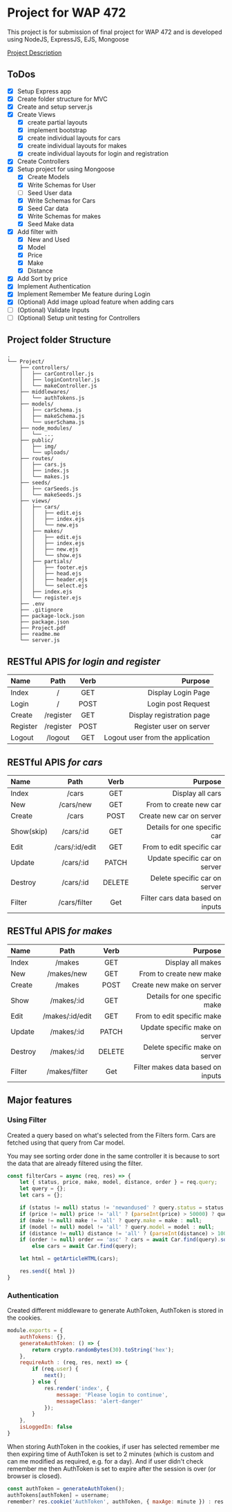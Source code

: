 # Project for WAP 472

This project is for submission of final project for WAP 472 and is developed using NodeJS, ExpressJS, EJS, Mongoose

[Project Description](Project.pdf)

## ToDos
- [x] Setup Express app
- [x] Create folder structure for MVC
- [x] Create and setup server.js
- [x] Create Views
    - [X] create partial layouts
    - [x] implement bootstrap
    - [x] create individual layouts for cars
    - [x] create individual layouts for makes
    - [x] create individual layouts for login and registration
- [x] Create Controllers
- [x] Setup project for using Mongoose
    - [x] Create Models
    - [x] Write Schemas for User
    - [ ] Seed User data
    - [x] Write Schemas for Cars
    - [x] Seed Car data
    - [x] Write Schemas for makes
    - [x] Seed Make data
- [x] Add filter with
  - [x] New and Used
  - [x] Model
  - [x] Price
  - [x] Make
  - [x] Distance
- [x] Add Sort by price
- [x] Implement Authentication 
- [x] Implement Remember Me feature during Login
- [x] (Optional) Add image upload feature when adding cars
- [ ] (Optional) Validate Inputs 
- [ ] (Optional) Setup unit testing for Controllers

## Project folder Structure
```
.
└── Project/
    ├── controllers/
    │   ├── carController.js
    │   ├── loginController.js
    │   └── makeController.js
    ├── middlewares/
    │   └── authTokens.js
    ├── models/
    │   ├── carSchema.js
    │   ├── makeSchema.js
    │   └── userSchama.js
    ├── node_modules/
    │   └── ...
    ├── public/
    │   ├── img/
    │   └── uploads/
    ├── routes/
    │   ├── cars.js
    │   ├── index.js
    │   └── makes.js
    ├── seeds/
    │   ├── carSeeds.js
    │   └── makeSeeds.js
    ├── views/
    │   ├── cars/
    │   │   ├── edit.ejs
    │   │   ├── index.ejs
    │   │   └── new.ejs
    │   ├── makes/
    │   │   ├── edit.ejs
    │   │   ├── index.ejs
    │   │   ├── new.ejs
    │   │   └── show.ejs
    │   ├── partials/
    │   │   ├── footer.ejs
    │   │   ├── head.ejs
    │   │   ├── header.ejs
    │   │   └── select.ejs
    │   ├── index.ejs
    │   └── register.ejs
    ├── .env
    ├── .gitignore
    ├── package-lock.json
    ├── package.json
    ├── Project.pdf
    ├── readme.me
    └── server.js
```

## RESTful APIS ***for login and register***

| Name     |   Path    | Verb  |                          Purpose |
| :------- | :-------: | :---: | -------------------------------: |
| Index    |     /     |  GET  |               Display Login Page |
| Login    |     /     | POST  |               Login post Request |
| Create   | /register |  GET  |        Display registration page |
| Register | /register | POST  |          Register user on server |
| Logout   |  /logout  |  GET  | Logout user from the application |

## RESTful APIS ***for cars***

| Name       |      Path      |  Verb  |                          Purpose |
| :--------- | :------------: | :----: | -------------------------------: |
| Index      |     /cars      |  GET   |                 Display all cars |
| New        |   /cars/new    |  GET   |           From to create new car |
| Create     |     /cars      |  POST  |         Create new car on server |
| Show(skip) |   /cars/:id    |  GET   |     Details for one specific car |
| Edit       | /cars/:id/edit |  GET   |        From to edit specific car |
| Update     |   /cars/:id    | PATCH  |    Update specific car on server |
| Destroy    |   /cars/:id    | DELETE |    Delete specific car on server |
| Filter     |  /cars/filter  |  Get   | Filter cars data based on inputs |

## RESTful APIS ***for makes***

| Name    |      Path       |  Verb  |                           Purpose |
| :------ | :-------------: | :----: | --------------------------------: |
| Index   |     /makes      |  GET   |                 Display all makes |
| New     |   /makes/new    |  GET   |           From to create new make |
| Create  |     /makes      |  POST  |         Create new make on server |
| Show    |   /makes/:id    |  GET   |     Details for one specific make |
| Edit    | /makes/:id/edit |  GET   |        From to edit specific make |
| Update  |   /makes/:id    | PATCH  |    Update specific make on server |
| Destroy |   /makes/:id    | DELETE |    Delete specific make on server |
| Filter  |  /makes/filter  |  Get   | Filter makes data based on inputs |


## Major features

### Using Filter

Created a query based on what's selected from the Filters form. Cars are fetched using that query from Car model. 

You may see sorting order done in the same controller it is because to sort the data that are already filtered using the filter.

```javascript
const filterCars = async (req, res) => {
    let { status, price, make, model, distance, order } = req.query;
    let query = {};
    let cars = {};

    if (status != null) status != 'newandused' ? query.status = status : null;
    if (price != null) price != 'all' ? (parseInt(price) > 50000) ? query.price = { $gt: parseInt(price) } : query.price = { $lt: parseInt(price) } : null;
    if (make != null) make != 'all' ? query.make = make : null;
    if (model != null) model != 'all' ? query.model = model : null;
    if (distance != null) distance != 'all' ? (parseInt(distance) > 100000) ? query.distance = { $gt: parseInt(distance) } : query.distance = { $lt: parseInt(distance) } : null;
    if (order != null) order == 'asc' ? cars = await Car.find(query).sort({ price: 1 }) : cars = await Car.find(query).sort({ price: -1 });
        else cars = await Car.find(query);

    let html = getArticleHTML(cars);

    res.send({ html })
}

```

### Authentication 

Created different middleware to generate AuthToken, AuthToken is stored in the cookies.

```javascript
module.exports = {
    authTokens: {},
    generateAuthToken: () => {
        return crypto.randomBytes(30).toString('hex');
    },
    requireAuth : (req, res, next) => {
        if (req.user) {
            next();
        } else {
            res.render('index', {
                message: 'Please login to continue',
                messageClass: 'alert-danger'
            });
        }
    },
    isLoggedIn: false
}
```

When storing AuthToken in the cookies, if user has selected remember me then expiring time of AuthToken is set to 2 minutes (which is custom and can me modified as required, e.g. for a day). And if user didn't check remember me then AuthToken is set to expire after the session is over (or browser is closed).

```javascript
const authToken = generateAuthToken();
authTokens[authToken] = username;
remember? res.cookie('AuthToken', authToken, { maxAge: minute }) : res.cookie('AuthToken', authToken);
```
